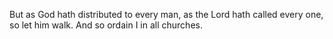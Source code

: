 But as God hath distributed to every man, as the Lord hath called every one, so let him walk. And so ordain I in all churches.

